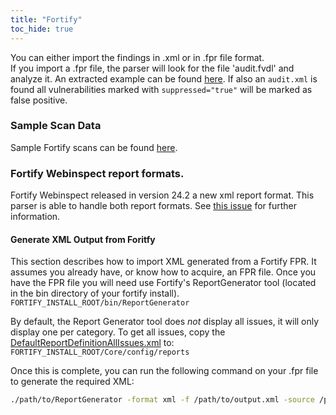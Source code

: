 ```yaml
---
title: "Fortify"
toc_hide: true
---
```

You can either import the findings in .xml or in .fpr file format. </br>
If you import a .fpr file, the parser will look for the file 'audit.fvdl' and analyze it. An extracted example can be found [here](https://github.com/DefectDojo/django-DefectDojo/tree/master/unittests/scans/fortify/audit.fvdl). If also an `audit.xml` is found all vulnerabilities marked with `suppressed="true"` will be marked as false positive.

### Sample Scan Data
Sample Fortify scans can be found [here](https://github.com/DefectDojo/django-DefectDojo/tree/master/unittests/scans/fortify).

### Fortify Webinspect report formats.
Fortify Webinspect released in version 24.2 a new xml report format. This parser is able to handle both report formats. See [this issue](https://github.com/DefectDojo/django-DefectDojo/issues/12065) for further information.

#### Generate XML Output from Foritfy
This section describes how to import XML generated from a Fortify FPR. It assumes you
already have, or know how to acquire, an FPR file. Once you have the FPR file you will need
use Fortify's ReportGenerator tool (located in the bin directory of your fortify install).
```FORTIFY_INSTALL_ROOT/bin/ReportGenerator```

By default, the Report Generator tool does _not_ display all issues, it will only display one
per category. To get all issues, copy the [DefaultReportDefinitionAllIssues.xml](https://github.com/DefectDojo/django-DefectDojo/tree/master/unittests/scans/fortify/DefaultReportDefinitionAllIssues.xml) to:
```FORTIFY_INSTALL_ROOT/Core/config/reports```

Once this is complete, you can run the following command on your .fpr file to generate the
required XML:
```bash
./path/to/ReportGenerator -format xml -f /path/to/output.xml -source /path/to/downloaded/artifact.fpr -template DefaultReportDefinitionAllIssues.xml
```